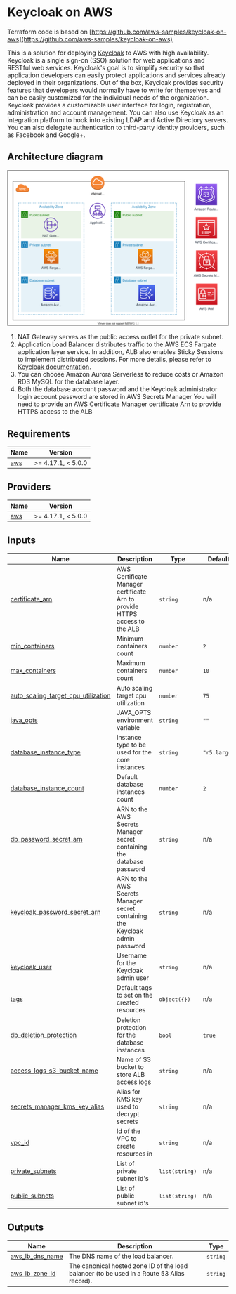 # Keycloak on AWS

Terraform code is based on [https://github.com/aws-samples/keycloak-on-aws](https://github.com/aws-samples/keycloak-on-aws)

This is a solution for deploying [Keycloak](https://www.keycloak.org/) to AWS with high availability. Keycloak is a single sign-on (SSO) solution for web applications and RESTful web services. Keycloak's goal is to simplify security so that application developers can easily protect applications and services already deployed in their organizations. Out of the box, Keycloak provides security features that developers would normally have to write for themselves and can be easily customized for the individual needs of the organization. Keycloak provides a customizable user interface for login, registration, administration and account management. You can also use Keycloak as an integration platform to hook into existing LDAP and Active Directory servers. You can also delegate authentication to third-party identity providers, such as Facebook and Google+.

## Architecture diagram

![architecture](assets/01-keycloak-on-aws-architecture.svg)

1. NAT Gateway serves as the public access outlet for the private subnet.
2. Application Load Balancer distributes traffic to the AWS ECS Fargate application layer service. In addition, ALB also enables Sticky Sessions to implement distributed sessions. For more details, please refer to [Keycloak documentation](https://www.keycloak.org/docs/latest/server_installation/index.html#sticky-sessions).
3. You can choose Amazon Aurora Serverless to reduce costs or Amazon RDS MySQL for the database layer.
4. Both the database account password and the Keycloak administrator login account password are stored in AWS Secrets Manager
You will need to provide an AWS Certificate Manager certificate Arn to provide HTTPS access to the ALB


<!-- BEGIN_TF_DOCS -->
## Requirements

| Name | Version |
|------|---------|
| <a name="requirement_aws"></a> [aws](#requirement\_aws) | >= 4.17.1, < 5.0.0 |

## Providers

| Name | Version |
|------|---------|
| <a name="provider_aws"></a> [aws](#provider\_aws) | >= 4.17.1, < 5.0.0 |

## Inputs

| Name | Description | Type | Default | Required |
|------|-------------|------|---------|:--------:|
| <a name="certificate_arn"></a> [certificate\_arn](#input\_certificate\_arn) | AWS Certificate Manager certificate Arn to provide HTTPS access to the ALB | `string` | n/a | yes |
| <a name="min_containers"></a> [min\_containers](#input\_min\_containers) | Minimum containers count | `number` | `2` | no |
| <a name="max_containers"></a> [max\_containers](#input\_max\_containers) | Maximum containers count | `number` | `10` | no |
| <a name="auto_scaling_target_cpu_utilization"></a> [auto\_scaling\_target\_cpu\_utilization](#input\_auto\_scaling\_target\_cpu\_utilization) | Auto scaling target cpu utilization | `number` | `75` | no |
| <a name="java_opts"></a> [java\_opts](#input\_java\_opts) | JAVA_OPTS environment variable | `string` | `""` | no |
| <a name="database_instance_type"></a> [database\_instance\_type](#input\_database\_instance\_type) | Instance type to be used for the core instances | `string` | `"r5.large"` | no |
| <a name="database_instance_count"></a> [database\_instance\_count](#input\_database\_instance\_count) | Default database instances count | `number` | `2` | no |
| <a name="db_password_secret_arn"></a> [db\_password\_secret\_arn](#input\_db\_password\_secret\_arn) | ARN to the AWS Secrets Manager secret containing the database password | `string` | n/a | yes |
| <a name="keycloak_password_secret_arn"></a> [keycloak\_password\_secret\_arn](#input\_keycloak\_password\_secret\_arn) | ARN to the AWS Secrets Manager secret containing the Keycloak admin password | `string` | n/a | yes |
| <a name="keycloak_user"></a> [keycloak\_user](#input\_keycloak\_user) | Username for the Keycloak admin user | `string` | n/a | yes |
| <a name="tags"></a> [tags](#input\_tags) | Default tags to set on the created resources | `object({})` | n/a | yes |
| <a name="db_deletion_protection"></a> [db\_deletion\_protection](#input\\_db\_deletion\_protection) | Deletion protection for the database instances | `bool` | `true` | no |
| <a name="access_logs_s3_bucket_name"></a> [access\_logs\_s3\_bucket\_name](#input\_access\_logs\_s3\_bucket\_name) | Name of S3 bucket to store ALB access logs | `string` | n/a | yes |
| <a name="secrets_manager_kms_key_alias"></a> [secrets\_manager\_kms\_key\_alias](#input\_secrets\_manager\_kms\_key\_alias) | Alias for KMS key used to decrypt secrets | `string` | n/a | yes |
| <a name="vpc_id"></a> [vpc_id](#input\_vpc\_id) | Id of the VPC to create resources in | `string` | n/a | yes |
| <a name="private_subnets"></a> [private\_subnets](#input\_private\_subnets) | List of private subnet id's | `list(string)` | n/a | yes |
| <a name="public_subnets"></a> [public\_subnets](#input\_public\_subnets) | List of public subnet id's | `list(string)` | n/a | yes |

## Outputs

| Name | Description | Type |
|------|-------------|------|
| <a name="aws_lb_dns_name"></a> [aws\_lb\_dns\_name](#input\_aws\_lb\_dns\_name) | The DNS name of the load balancer. | `string` |
| <a name="aws_lb_zone_id"></a> [aws\_lb\_zone\_id](#input\_aws\_lb\_zone\_id) | The canonical hosted zone ID of the load balancer (to be used in a Route 53 Alias record). | `string` |

<!-- END_TF_DOCS -->